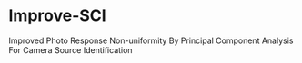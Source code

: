 # Improve-SCI
Improved Photo Response Non-uniformity By Principal Component Analysis For Camera Source Identification
